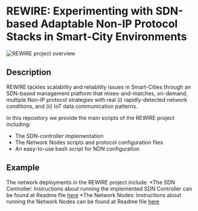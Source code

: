# REWIRE: Experimenting with SDN-based Adaptable Non-IP Protocol Stacks in Smart-City Environments


![REWIRE project overview](/rewire.jpg)

## Description

REWIRE tackles scalability and reliability issues in Smart-Cities through an SDN-based management platform that mixes-and-matches, on-demand, multiple Non-IP protocol strategies with real (i) rapidly-detected network conditions, and (ii) IoT data communication patterns.

In this repository we provide the main scripts of the REWIRE project including:

* The SDN-controller implementation
* The Network Nodes scripts and protocol configuration files
* An easy-to-use bash script for NDN configuration

## Example
The network deployments in the REWIRE project include:
*The SDN Controller: Instructions about running the implemented SDN Controller can be found at Readme file [here](/controller/readme.md) 
*The Network Nodes: Instructions about running the Network Nodes can be found at Readme file [here](/nodes/readme.md) 





